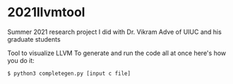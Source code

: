 # 2021llvmtool
Summer 2021 research project I did with Dr. Vikram Adve of UIUC and his graduate students


Tool to visualize LLVM 
To generate and run the code all at once here's how you do it:

    $ python3 completegen.py [input c file]

